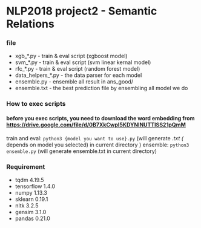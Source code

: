 
# NLP2018 project2 - Semantic Relations

### file
+ xgb_*.py - train & eval script (xgboost model)
+ svm_*.py - train & eval script (svm linear kernal model)
+ rfc_*.py - train & eval script (random forest model)
+ data_helpers_*.py - the data parser for each model 
+ ensemble.py - ensemble all result in ans_good/
+ ensemble.txt - the best prediction file by ensembling all model we do


### How to exec scripts

#### before you exec scripts, you need to download the word embedding from https://drive.google.com/file/d/0B7XkCwpI5KDYNlNUTTlSS21pQmM

train and eval: `python3 {model you want to use}.py` (will generate *.txt (* depends on model you selected) in current directory )
ensemble: `python3 ensemble.py` (will generate ensemble.txt in current directory)


### Requirement
+ tqdm 4.19.5
+ tensorflow 1.4.0
+ numpy 1.13.3
+ sklearn 0.19.1
+ nltk 3.2.5
+ gensim 3.1.0
+ pandas 0.21.0